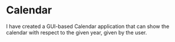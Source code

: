 # Calendar
I have created a GUI-based Calendar application that can show the calendar with respect to the given year, given by the user.
